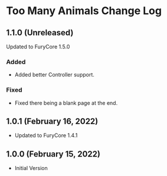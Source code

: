 # Too Many Animals Change Log

## 1.1.0 (Unreleased)

Updated to FuryCore 1.5.0

### Added

* Added better Controller support.

### Fixed

* Fixed there being a blank page at the end.

## 1.0.1 (February 16, 2022)

* Updated to FuryCore 1.4.1

## 1.0.0 (February 15, 2022)

* Initial Version